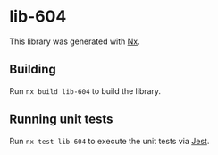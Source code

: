 # lib-604

This library was generated with [Nx](https://nx.dev).

## Building

Run `nx build lib-604` to build the library.

## Running unit tests

Run `nx test lib-604` to execute the unit tests via [Jest](https://jestjs.io).
